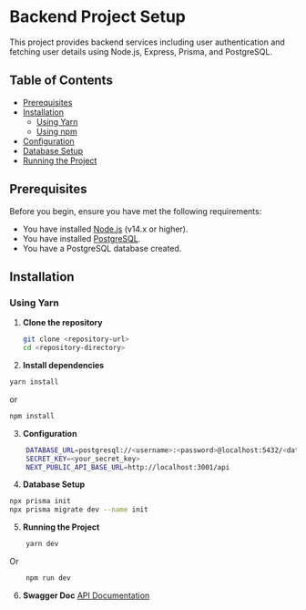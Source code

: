 # Backend Project Setup

This project provides backend services including user authentication and fetching user details using Node.js, Express, Prisma, and PostgreSQL.

## Table of Contents

- [Prerequisites](#prerequisites)
- [Installation](#installation)
  - [Using Yarn](#using-yarn)
  - [Using npm](#using-npm)
- [Configuration](#configuration)
- [Database Setup](#database-setup)
- [Running the Project](#running-the-project)

## Prerequisites

Before you begin, ensure you have met the following requirements:

- You have installed [Node.js](https://nodejs.org/) (v14.x or higher).
- You have installed [PostgreSQL](https://www.postgresql.org/).
- You have a PostgreSQL database created.

## Installation

### Using Yarn

1. **Clone the repository**

   ```bash
   git clone <repository-url>
   cd <repository-directory>

   ```

2. **Install dependencies**

```bash
yarn install
```

or

```bash
npm install
```

3. **Configuration**

```bash
    DATABASE_URL=postgresql://<username>:<password>@localhost:5432/<database_name>
    SECRET_KEY=<your_secret_key>
    NEXT_PUBLIC_API_BASE_URL=http://localhost:3001/api
```

4. **Database Setup**

```bash
npx prisma init
npx prisma migrate dev --name init
```

5. **Running the Project**

```bash
    yarn dev
```

Or

```bash
    npm run dev
```

6. **Swagger Doc**
   <a href="http://localhost:3001/api-docs">API Documentation </a>
